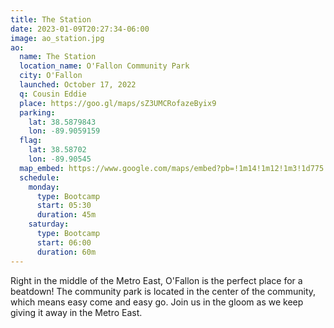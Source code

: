```yaml
---
title: The Station
date: 2023-01-09T20:27:34-06:00
image: ao_station.jpg
ao:
  name: The Station
  location_name: O'Fallon Community Park
  city: O'Fallon
  launched: October 17, 2022
  q: Cousin Eddie
  place: https://goo.gl/maps/sZ3UMCRofazeByix9
  parking:
    lat: 38.5879843
    lon: -89.9059159
  flag:
    lat: 38.58702
    lon: -89.90545
  map_embed: https://www.google.com/maps/embed?pb=!1m14!1m12!1m3!1d775.6067126958075!2d-89.90558875239073!3d38.58744826198527!2m3!1f0!2f0!3f0!3m2!1i1024!2i768!4f13.1!5e1!3m2!1sen!2sus!4v1676127330425!5m2!1sen!2sus
  schedule:
    monday:
      type: Bootcamp
      start: 05:30
      duration: 45m
    saturday:
      type: Bootcamp
      start: 06:00
      duration: 60m
---
```

Right in the middle of the Metro East, O'Fallon is the perfect place for a beatdown!
The community park is located in the center of the community, which means easy come and easy go.
Join us in the gloom as we keep giving it away in the Metro East.
